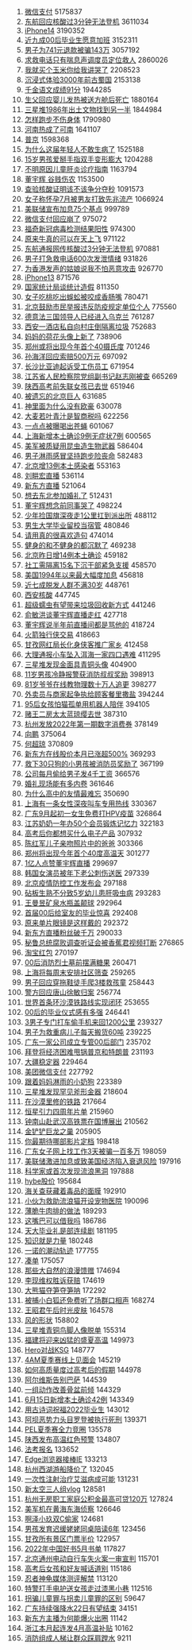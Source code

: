 1. [微信支付](https://s.weibo.com//weibo?q=%23%E5%BE%AE%E4%BF%A1%E6%94%AF%E4%BB%98%23&Refer=top) 5175837
2. [东航回应核酸过3分钟无法登机](https://s.weibo.com//weibo?q=%23%E4%B8%9C%E8%88%AA%E5%9B%9E%E5%BA%94%E6%A0%B8%E9%85%B8%E8%BF%873%E5%88%86%E9%92%9F%E6%97%A0%E6%B3%95%E7%99%BB%E6%9C%BA%23&Refer=top) 3611034
3. [iPhone14](https://s.weibo.com//weibo?q=iPhone14&Refer=top) 3190352
4. [近九成00后毕业生愿意加班](https://s.weibo.com//weibo?q=%23%E8%BF%91%E4%B9%9D%E6%88%9000%E5%90%8E%E6%AF%95%E4%B8%9A%E7%94%9F%E6%84%BF%E6%84%8F%E5%8A%A0%E7%8F%AD%23&Refer=top) 3152311
5. [男子为741元退款被骗143万](https://s.weibo.com//weibo?q=%23%E7%94%B7%E5%AD%90%E4%B8%BA741%E5%85%83%E9%80%80%E6%AC%BE%E8%A2%AB%E9%AA%97143%E4%B8%87%23&Refer=top) 3057192
6. [求救电话只有喘息声调度员定位救人](https://s.weibo.com//weibo?q=%23%E6%B1%82%E6%95%91%E7%94%B5%E8%AF%9D%E5%8F%AA%E6%9C%89%E5%96%98%E6%81%AF%E5%A3%B0%E8%B0%83%E5%BA%A6%E5%91%98%E5%AE%9A%E4%BD%8D%E6%95%91%E4%BA%BA%23&Refer=top) 2860026
7. [我就买个玉米你给我讲哭了](https://s.weibo.com//weibo?q=%23%E6%88%91%E5%B0%B1%E4%B9%B0%E4%B8%AA%E7%8E%89%E7%B1%B3%E4%BD%A0%E7%BB%99%E6%88%91%E8%AE%B2%E5%93%AD%E4%BA%86%23&Refer=top) 2208523
8. [沉浸式体验3000年前古蜀国](https://s.weibo.com//weibo?q=%23%E6%B2%89%E6%B5%B8%E5%BC%8F%E4%BD%93%E9%AA%8C3000%E5%B9%B4%E5%89%8D%E5%8F%A4%E8%9C%80%E5%9B%BD%23&Refer=top) 2153138
9. [千金语文成绩91分](https://s.weibo.com//weibo?q=%23%E5%8D%83%E9%87%91%E8%AF%AD%E6%96%87%E6%88%90%E7%BB%A991%E5%88%86%23&Refer=top) 1944285
10. [生父回应婴儿发热被送方舱后死亡](https://s.weibo.com//weibo?q=%23%E7%94%9F%E7%88%B6%E5%9B%9E%E5%BA%94%E5%A9%B4%E5%84%BF%E5%8F%91%E7%83%AD%E8%A2%AB%E9%80%81%E6%96%B9%E8%88%B1%E5%90%8E%E6%AD%BB%E4%BA%A1%23&Refer=top) 1880164
11. [三星堆1986年出土文物找到另一半](https://s.weibo.com//weibo?q=%23%E4%B8%89%E6%98%9F%E5%A0%861986%E5%B9%B4%E5%87%BA%E5%9C%9F%E6%96%87%E7%89%A9%E6%89%BE%E5%88%B0%E5%8F%A6%E4%B8%80%E5%8D%8A%23&Refer=top) 1844984
12. [怎样跑步不伤身体](https://s.weibo.com//weibo?q=%23%E6%80%8E%E6%A0%B7%E8%B7%91%E6%AD%A5%E4%B8%8D%E4%BC%A4%E8%BA%AB%E4%BD%93%23&Refer=top) 1790980
13. [河南热成了可南](https://s.weibo.com//weibo?q=%23%E6%B2%B3%E5%8D%97%E7%83%AD%E6%88%90%E4%BA%86%E5%8F%AF%E5%8D%97%23&Refer=top) 1641107
14. [普京](https://s.weibo.com//weibo?q=%E6%99%AE%E4%BA%AC&Refer=top) 1598368
15. [为什么这届年轻人不敢生病了](https://s.weibo.com//weibo?q=%23%E4%B8%BA%E4%BB%80%E4%B9%88%E8%BF%99%E5%B1%8A%E5%B9%B4%E8%BD%BB%E4%BA%BA%E4%B8%8D%E6%95%A2%E7%94%9F%E7%97%85%E4%BA%86%23&Refer=top) 1525188
16. [15岁男孩爱掰手指双手变形膨大](https://s.weibo.com//weibo?q=%2315%E5%B2%81%E7%94%B7%E5%AD%A9%E7%88%B1%E6%8E%B0%E6%89%8B%E6%8C%87%E5%8F%8C%E6%89%8B%E5%8F%98%E5%BD%A2%E8%86%A8%E5%A4%A7%23&Refer=top) 1204288
17. [不明原因儿童肝炎诊疗指南](https://s.weibo.com//weibo?q=%23%E4%B8%8D%E6%98%8E%E5%8E%9F%E5%9B%A0%E5%84%BF%E7%AB%A5%E8%82%9D%E7%82%8E%E8%AF%8A%E7%96%97%E6%8C%87%E5%8D%97%23&Refer=top) 1163794
18. [董宇辉 谷贱伤农](https://s.weibo.com//weibo?q=%E8%91%A3%E5%AE%87%E8%BE%89%20%E8%B0%B7%E8%B4%B1%E4%BC%A4%E5%86%9C&Refer=top) 1153500
19. [查验核酸证明该不该争分夺秒](https://s.weibo.com//weibo?q=%23%E6%9F%A5%E9%AA%8C%E6%A0%B8%E9%85%B8%E8%AF%81%E6%98%8E%E8%AF%A5%E4%B8%8D%E8%AF%A5%E4%BA%89%E5%88%86%E5%A4%BA%E7%A7%92%23&Refer=top) 1091573
20. [女子称怀孕7月被男友打致先兆流产](https://s.weibo.com//weibo?q=%23%E5%A5%B3%E5%AD%90%E7%A7%B0%E6%80%80%E5%AD%957%E6%9C%88%E8%A2%AB%E7%94%B7%E5%8F%8B%E6%89%93%E8%87%B4%E5%85%88%E5%85%86%E6%B5%81%E4%BA%A7%23&Refer=top) 1066924
21. [美联储宣布加息75个基点](https://s.weibo.com//weibo?q=%23%E7%BE%8E%E8%81%94%E5%82%A8%E5%AE%A3%E5%B8%83%E5%8A%A0%E6%81%AF75%E4%B8%AA%E5%9F%BA%E7%82%B9%23&Refer=top) 999789
22. [微信支付回应崩了](https://s.weibo.com//weibo?q=%23%E5%BE%AE%E4%BF%A1%E6%94%AF%E4%BB%98%E5%9B%9E%E5%BA%94%E5%B4%A9%E4%BA%86%23&Refer=top) 975072
23. [福奇新冠病毒检测结果阳性](https://s.weibo.com//weibo?q=%23%E7%A6%8F%E5%A5%87%E6%96%B0%E5%86%A0%E7%97%85%E6%AF%92%E6%A3%80%E6%B5%8B%E7%BB%93%E6%9E%9C%E9%98%B3%E6%80%A7%23&Refer=top) 974300
24. [原来牛真的可以在天上飞](https://s.weibo.com//weibo?q=%23%E5%8E%9F%E6%9D%A5%E7%89%9B%E7%9C%9F%E7%9A%84%E5%8F%AF%E4%BB%A5%E5%9C%A8%E5%A4%A9%E4%B8%8A%E9%A3%9E%23&Refer=top) 971122
25. [东航通报网传核酸过3分钟无法登机](https://s.weibo.com//weibo?q=%23%E4%B8%9C%E8%88%AA%E9%80%9A%E6%8A%A5%E7%BD%91%E4%BC%A0%E6%A0%B8%E9%85%B8%E8%BF%873%E5%88%86%E9%92%9F%E6%97%A0%E6%B3%95%E7%99%BB%E6%9C%BA%23&Refer=top) 970881
26. [男子打急救电话600次发泄情绪](https://s.weibo.com//weibo?q=%23%E7%94%B7%E5%AD%90%E6%89%93%E6%80%A5%E6%95%91%E7%94%B5%E8%AF%9D600%E6%AC%A1%E5%8F%91%E6%B3%84%E6%83%85%E7%BB%AA%23&Refer=top) 931826
27. [为香港发声的姑娘说我不怕恶意攻击](https://s.weibo.com//weibo?q=%23%E4%B8%BA%E9%A6%99%E6%B8%AF%E5%8F%91%E5%A3%B0%E7%9A%84%E5%A7%91%E5%A8%98%E8%AF%B4%E6%88%91%E4%B8%8D%E6%80%95%E6%81%B6%E6%84%8F%E6%94%BB%E5%87%BB%23&Refer=top) 926770
28. [iPhone13](https://s.weibo.com//weibo?q=%23iPhone13%23&Refer=top) 871576
29. [国家统计局谈统计造假](https://s.weibo.com//weibo?q=%23%E5%9B%BD%E5%AE%B6%E7%BB%9F%E8%AE%A1%E5%B1%80%E8%B0%88%E7%BB%9F%E8%AE%A1%E9%80%A0%E5%81%87%23&Refer=top) 811350
30. [女子吃桃吃出蜈蚣被咬成香肠嘴](https://s.weibo.com//weibo?q=%23%E5%A5%B3%E5%AD%90%E5%90%83%E6%A1%83%E5%90%83%E5%87%BA%E8%9C%88%E8%9A%A3%E8%A2%AB%E5%92%AC%E6%88%90%E9%A6%99%E8%82%A0%E5%98%B4%23&Refer=top) 780471
31. [北京鼓励市民举报违反防疫规定单位个人](https://s.weibo.com//weibo?q=%23%E5%8C%97%E4%BA%AC%E9%BC%93%E5%8A%B1%E5%B8%82%E6%B0%91%E4%B8%BE%E6%8A%A5%E8%BF%9D%E5%8F%8D%E9%98%B2%E7%96%AB%E8%A7%84%E5%AE%9A%E5%8D%95%E4%BD%8D%E4%B8%AA%E4%BA%BA%23&Refer=top) 775560
32. [德意法三国领导人已经进入乌克兰](https://s.weibo.com//weibo?q=%23%E5%BE%B7%E6%84%8F%E6%B3%95%E4%B8%89%E5%9B%BD%E9%A2%86%E5%AF%BC%E4%BA%BA%E5%B7%B2%E7%BB%8F%E8%BF%9B%E5%85%A5%E4%B9%8C%E5%85%8B%E5%85%B0%23&Refer=top) 761287
33. [西安一酒店私自向村庄倒隔离垃圾](https://s.weibo.com//weibo?q=%23%E8%A5%BF%E5%AE%89%E4%B8%80%E9%85%92%E5%BA%97%E7%A7%81%E8%87%AA%E5%90%91%E6%9D%91%E5%BA%84%E5%80%92%E9%9A%94%E7%A6%BB%E5%9E%83%E5%9C%BE%23&Refer=top) 752683
34. [妈妈的荷花头像上新了](https://s.weibo.com//weibo?q=%23%E5%A6%88%E5%A6%88%E7%9A%84%E8%8D%B7%E8%8A%B1%E5%A4%B4%E5%83%8F%E4%B8%8A%E6%96%B0%E4%BA%86%23&Refer=top) 738906
35. [郑州或将出现今年首个40摄氏度](https://s.weibo.com//weibo?q=%23%E9%83%91%E5%B7%9E%E6%88%96%E5%B0%86%E5%87%BA%E7%8E%B0%E4%BB%8A%E5%B9%B4%E9%A6%96%E4%B8%AA40%E6%91%84%E6%B0%8F%E5%BA%A6%23&Refer=top) 701246
36. [孙海洋回应索赔500万元](https://s.weibo.com//weibo?q=%23%E5%AD%99%E6%B5%B7%E6%B4%8B%E5%9B%9E%E5%BA%94%E7%B4%A2%E8%B5%94500%E4%B8%87%E5%85%83%23&Refer=top) 697092
37. [长沙比亚迪起诉受工伤员工](https://s.weibo.com//weibo?q=%23%E9%95%BF%E6%B2%99%E6%AF%94%E4%BA%9A%E8%BF%AA%E8%B5%B7%E8%AF%89%E5%8F%97%E5%B7%A5%E4%BC%A4%E5%91%98%E5%B7%A5%23&Refer=top) 671954
38. [江苏省人民检察院党组副书记赵志刚被查](https://s.weibo.com//weibo?q=%23%E6%B1%9F%E8%8B%8F%E7%9C%81%E4%BA%BA%E6%B0%91%E6%A3%80%E5%AF%9F%E9%99%A2%E5%85%9A%E7%BB%84%E5%89%AF%E4%B9%A6%E8%AE%B0%E8%B5%B5%E5%BF%97%E5%88%9A%E8%A2%AB%E6%9F%A5%23&Refer=top) 665269
39. [陕西高考前失联女孩已去世](https://s.weibo.com//weibo?q=%23%E9%99%95%E8%A5%BF%E9%AB%98%E8%80%83%E5%89%8D%E5%A4%B1%E8%81%94%E5%A5%B3%E5%AD%A9%E5%B7%B2%E5%8E%BB%E4%B8%96%23&Refer=top) 651946
40. [被遗忘的北京巨人](https://s.weibo.com//weibo?q=%23%E8%A2%AB%E9%81%97%E5%BF%98%E7%9A%84%E5%8C%97%E4%BA%AC%E5%B7%A8%E4%BA%BA%23&Refer=top) 631685
41. [神里面为什么没有欧豪](https://s.weibo.com//weibo?q=%23%E7%A5%9E%E9%87%8C%E9%9D%A2%E4%B8%BA%E4%BB%80%E4%B9%88%E6%B2%A1%E6%9C%89%E6%AC%A7%E8%B1%AA%23&Refer=top) 630078
42. [大麦若叶青汁是智商税吗](https://s.weibo.com//weibo?q=%23%E5%A4%A7%E9%BA%A6%E8%8B%A5%E5%8F%B6%E9%9D%92%E6%B1%81%E6%98%AF%E6%99%BA%E5%95%86%E7%A8%8E%E5%90%97%23&Refer=top) 622256
43. [一点点被曝喝出苍蝇](https://s.weibo.com//weibo?q=%23%E4%B8%80%E7%82%B9%E7%82%B9%E8%A2%AB%E6%9B%9D%E5%96%9D%E5%87%BA%E8%8B%8D%E8%9D%87%23&Refer=top) 601067
44. [上海新增本土确诊9例无症状7例](https://s.weibo.com//weibo?q=%23%E4%B8%8A%E6%B5%B7%E6%96%B0%E5%A2%9E%E6%9C%AC%E5%9C%9F%E7%A1%AE%E8%AF%8A9%E4%BE%8B%E6%97%A0%E7%97%87%E7%8A%B67%E4%BE%8B%23&Refer=top) 600565
45. [美军被质疑用昆虫造生物武器](https://s.weibo.com//weibo?q=%23%E7%BE%8E%E5%86%9B%E8%A2%AB%E8%B4%A8%E7%96%91%E7%94%A8%E6%98%86%E8%99%AB%E9%80%A0%E7%94%9F%E7%89%A9%E6%AD%A6%E5%99%A8%23&Refer=top) 586404
46. [男子淋雨感冒坚持跑步险丧命](https://s.weibo.com//weibo?q=%23%E7%94%B7%E5%AD%90%E6%B7%8B%E9%9B%A8%E6%84%9F%E5%86%92%E5%9D%9A%E6%8C%81%E8%B7%91%E6%AD%A5%E9%99%A9%E4%B8%A7%E5%91%BD%23&Refer=top) 582483
47. [北京增13例本土感染者](https://s.weibo.com//weibo?q=%23%E5%8C%97%E4%BA%AC%E5%A2%9E13%E4%BE%8B%E6%9C%AC%E5%9C%9F%E6%84%9F%E6%9F%93%E8%80%85%23&Refer=top) 553163
48. [刘畊宏直播](https://s.weibo.com//weibo?q=%E5%88%98%E7%95%8A%E5%AE%8F%E7%9B%B4%E6%92%AD&Refer=top) 536114
49. [新东方直播](https://s.weibo.com//weibo?q=%E6%96%B0%E4%B8%9C%E6%96%B9%E7%9B%B4%E6%92%AD&Refer=top) 521064
50. [想去东北参加婚礼了](https://s.weibo.com//weibo?q=%23%E6%83%B3%E5%8E%BB%E4%B8%9C%E5%8C%97%E5%8F%82%E5%8A%A0%E5%A9%9A%E7%A4%BC%E4%BA%86%23&Refer=top) 512431
51. [董宇辉想念前同事哭了](https://s.weibo.com//weibo?q=%23%E8%91%A3%E5%AE%87%E8%BE%89%E6%83%B3%E5%BF%B5%E5%89%8D%E5%90%8C%E4%BA%8B%E5%93%AD%E4%BA%86%23&Refer=top) 498224
52. [少年捡国旗深夜走1公里扛到派出所](https://s.weibo.com//weibo?q=%23%E5%B0%91%E5%B9%B4%E6%8D%A1%E5%9B%BD%E6%97%97%E6%B7%B1%E5%A4%9C%E8%B5%B01%E5%85%AC%E9%87%8C%E6%89%9B%E5%88%B0%E6%B4%BE%E5%87%BA%E6%89%80%23&Refer=top) 488112
53. [男生大学毕业留校当宿管](https://s.weibo.com//weibo?q=%23%E7%94%B7%E7%94%9F%E5%A4%A7%E5%AD%A6%E6%AF%95%E4%B8%9A%E7%95%99%E6%A0%A1%E5%BD%93%E5%AE%BF%E7%AE%A1%23&Refer=top) 480846
54. [请用真的很喜欢造句](https://s.weibo.com//weibo?q=%23%E8%AF%B7%E7%94%A8%E7%9C%9F%E7%9A%84%E5%BE%88%E5%96%9C%E6%AC%A2%E9%80%A0%E5%8F%A5%23&Refer=top) 474014
55. [健身的和不健身的都沉默了](https://s.weibo.com//weibo?q=%23%E5%81%A5%E8%BA%AB%E7%9A%84%E5%92%8C%E4%B8%8D%E5%81%A5%E8%BA%AB%E7%9A%84%E9%83%BD%E6%B2%89%E9%BB%98%E4%BA%86%23&Refer=top) 469238
56. [北京昨日增14例本土确诊](https://s.weibo.com//weibo?q=%23%E5%8C%97%E4%BA%AC%E6%98%A8%E6%97%A5%E5%A2%9E14%E4%BE%8B%E6%9C%AC%E5%9C%9F%E7%A1%AE%E8%AF%8A%23&Refer=top) 459182
57. [社工需隔离15名下沉干部紧急支援](https://s.weibo.com//weibo?q=%23%E7%A4%BE%E5%B7%A5%E9%9C%80%E9%9A%94%E7%A6%BB15%E5%90%8D%E4%B8%8B%E6%B2%89%E5%B9%B2%E9%83%A8%E7%B4%A7%E6%80%A5%E6%94%AF%E6%8F%B4%23&Refer=top) 458570
58. [美国1994年以来最大幅度加息](https://s.weibo.com//weibo?q=%23%E7%BE%8E%E5%9B%BD1994%E5%B9%B4%E4%BB%A5%E6%9D%A5%E6%9C%80%E5%A4%A7%E5%B9%85%E5%BA%A6%E5%8A%A0%E6%81%AF%23&Refer=top) 456818
59. [近七成脱发人群不满30岁](https://s.weibo.com//weibo?q=%23%E8%BF%91%E4%B8%83%E6%88%90%E8%84%B1%E5%8F%91%E4%BA%BA%E7%BE%A4%E4%B8%8D%E6%BB%A130%E5%B2%81%23&Refer=top) 448761
60. [西安核酸](https://s.weibo.com//weibo?q=%E8%A5%BF%E5%AE%89%E6%A0%B8%E9%85%B8&Refer=top) 447745
61. [超级蠕虫有望带来垃圾回收新方式](https://s.weibo.com//weibo?q=%23%E8%B6%85%E7%BA%A7%E8%A0%95%E8%99%AB%E6%9C%89%E6%9C%9B%E5%B8%A6%E6%9D%A5%E5%9E%83%E5%9C%BE%E5%9B%9E%E6%94%B6%E6%96%B0%E6%96%B9%E5%BC%8F%23&Refer=top) 441246
62. [俞敏洪谈董宇辉直播走红](https://s.weibo.com//weibo?q=%23%E4%BF%9E%E6%95%8F%E6%B4%AA%E8%B0%88%E8%91%A3%E5%AE%87%E8%BE%89%E7%9B%B4%E6%92%AD%E8%B5%B0%E7%BA%A2%23&Refer=top) 427718
63. [董宇辉说半年前直播间都是骂他的](https://s.weibo.com//weibo?q=%23%E8%91%A3%E5%AE%87%E8%BE%89%E8%AF%B4%E5%8D%8A%E5%B9%B4%E5%89%8D%E7%9B%B4%E6%92%AD%E9%97%B4%E9%83%BD%E6%98%AF%E9%AA%82%E4%BB%96%E7%9A%84%23&Refer=top) 418724
64. [火箭独行侠交易](https://s.weibo.com//weibo?q=%23%E7%81%AB%E7%AE%AD%E7%8B%AC%E8%A1%8C%E4%BE%A0%E4%BA%A4%E6%98%93%23&Refer=top) 418663
65. [甘孜网红局长化身侠客推广家乡](https://s.weibo.com//weibo?q=%23%E7%94%98%E5%AD%9C%E7%BD%91%E7%BA%A2%E5%B1%80%E9%95%BF%E5%8C%96%E8%BA%AB%E4%BE%A0%E5%AE%A2%E6%8E%A8%E5%B9%BF%E5%AE%B6%E4%B9%A1%23&Refer=top) 412458
66. [大理通报小车坠入洱海一家四口遇难](https://s.weibo.com//weibo?q=%23%E5%A4%A7%E7%90%86%E9%80%9A%E6%8A%A5%E5%B0%8F%E8%BD%A6%E5%9D%A0%E5%85%A5%E6%B4%B1%E6%B5%B7%E4%B8%80%E5%AE%B6%E5%9B%9B%E5%8F%A3%E9%81%87%E9%9A%BE%23&Refer=top) 411295
67. [三星堆发现金面具青铜头像](https://s.weibo.com//weibo?q=%23%E4%B8%89%E6%98%9F%E5%A0%86%E5%8F%91%E7%8E%B0%E9%87%91%E9%9D%A2%E5%85%B7%E9%9D%92%E9%93%9C%E5%A4%B4%E5%83%8F%23&Refer=top) 404900
68. [11岁男孩冷静报警获消防叔叔奖励](https://s.weibo.com//weibo?q=%2311%E5%B2%81%E7%94%B7%E5%AD%A9%E5%86%B7%E9%9D%99%E6%8A%A5%E8%AD%A6%E8%8E%B7%E6%B6%88%E9%98%B2%E5%8F%94%E5%8F%94%E5%A5%96%E5%8A%B1%23&Refer=top) 398913
69. [81岁爷爷在线教物理数十万人追更](https://s.weibo.com//weibo?q=%2381%E5%B2%81%E7%88%B7%E7%88%B7%E5%9C%A8%E7%BA%BF%E6%95%99%E7%89%A9%E7%90%86%E6%95%B0%E5%8D%81%E4%B8%87%E4%BA%BA%E8%BF%BD%E6%9B%B4%23&Refer=top) 398277
70. [外卖员与商家起争执给顾客餐里撒盐](https://s.weibo.com//weibo?q=%23%E5%A4%96%E5%8D%96%E5%91%98%E4%B8%8E%E5%95%86%E5%AE%B6%E8%B5%B7%E4%BA%89%E6%89%A7%E7%BB%99%E9%A1%BE%E5%AE%A2%E9%A4%90%E9%87%8C%E6%92%92%E7%9B%90%23&Refer=top) 394244
71. [95后女孩怕猫孤单用机器人陪伴](https://s.weibo.com//weibo?q=%2395%E5%90%8E%E5%A5%B3%E5%AD%A9%E6%80%95%E7%8C%AB%E5%AD%A4%E5%8D%95%E7%94%A8%E6%9C%BA%E5%99%A8%E4%BA%BA%E9%99%AA%E4%BC%B4%23&Refer=top) 394105
72. [赌王二房太太蓝琼缨去世](https://s.weibo.com//weibo?q=%23%E8%B5%8C%E7%8E%8B%E4%BA%8C%E6%88%BF%E5%A4%AA%E5%A4%AA%E8%93%9D%E7%90%BC%E7%BC%A8%E5%8E%BB%E4%B8%96%23&Refer=top) 387310
73. [杭州发放2022年第一期数字消费券](https://s.weibo.com//weibo?q=%23%E6%9D%AD%E5%B7%9E%E5%8F%91%E6%94%BE2022%E5%B9%B4%E7%AC%AC%E4%B8%80%E6%9C%9F%E6%95%B0%E5%AD%97%E6%B6%88%E8%B4%B9%E5%88%B8%23&Refer=top) 378149
74. [向鹏](https://s.weibo.com//weibo?q=%E5%90%91%E9%B9%8F&Refer=top) 375064
75. [何超琼](https://s.weibo.com//weibo?q=%23%E4%BD%95%E8%B6%85%E7%90%BC%23&Refer=top) 370809
76. [新东方在线股价本月已涨超500%](https://s.weibo.com//weibo?q=%23%E6%96%B0%E4%B8%9C%E6%96%B9%E5%9C%A8%E7%BA%BF%E8%82%A1%E4%BB%B7%E6%9C%AC%E6%9C%88%E5%B7%B2%E6%B6%A8%E8%B6%85500%25%23&Refer=top) 369293
77. [救下30只狗的小男孩被消防员奖励了](https://s.weibo.com//weibo?q=%23%E6%95%91%E4%B8%8B30%E5%8F%AA%E7%8B%97%E7%9A%84%E5%B0%8F%E7%94%B7%E5%AD%A9%E8%A2%AB%E6%B6%88%E9%98%B2%E5%91%98%E5%A5%96%E5%8A%B1%E4%BA%86%23&Refer=top) 367199
78. [公司每月偷给男子发4千工资](https://s.weibo.com//weibo?q=%23%E5%85%AC%E5%8F%B8%E6%AF%8F%E6%9C%88%E5%81%B7%E7%BB%99%E7%94%B7%E5%AD%90%E5%8F%914%E5%8D%83%E5%B7%A5%E8%B5%84%23&Refer=top) 366576
79. [婚礼现场能有多内卷](https://s.weibo.com//weibo?q=%23%E5%A9%9A%E7%A4%BC%E7%8E%B0%E5%9C%BA%E8%83%BD%E6%9C%89%E5%A4%9A%E5%86%85%E5%8D%B7%23&Refer=top) 361646
80. [为什么高中的友情最难忘](https://s.weibo.com//weibo?q=%23%E4%B8%BA%E4%BB%80%E4%B9%88%E9%AB%98%E4%B8%AD%E7%9A%84%E5%8F%8B%E6%83%85%E6%9C%80%E9%9A%BE%E5%BF%98%23&Refer=top) 350690
81. [上海有一条女性深夜叫车专用热线](https://s.weibo.com//weibo?q=%23%E4%B8%8A%E6%B5%B7%E6%9C%89%E4%B8%80%E6%9D%A1%E5%A5%B3%E6%80%A7%E6%B7%B1%E5%A4%9C%E5%8F%AB%E8%BD%A6%E4%B8%93%E7%94%A8%E7%83%AD%E7%BA%BF%23&Refer=top) 330367
82. [广东9月起初一女生免费打HPV疫苗](https://s.weibo.com//weibo?q=%23%E5%B9%BF%E4%B8%9C9%E6%9C%88%E8%B5%B7%E5%88%9D%E4%B8%80%E5%A5%B3%E7%94%9F%E5%85%8D%E8%B4%B9%E6%89%93HPV%E7%96%AB%E8%8B%97%23&Refer=top) 326864
83. [江苏奶奶一年办50个会员锻炼记忆力](https://s.weibo.com//weibo?q=%23%E6%B1%9F%E8%8B%8F%E5%A5%B6%E5%A5%B6%E4%B8%80%E5%B9%B4%E5%8A%9E50%E4%B8%AA%E4%BC%9A%E5%91%98%E9%94%BB%E7%82%BC%E8%AE%B0%E5%BF%86%E5%8A%9B%23&Refer=top) 322183
84. [高考后你都想买什么电子产品](https://s.weibo.com//weibo?q=%23%E9%AB%98%E8%80%83%E5%90%8E%E4%BD%A0%E9%83%BD%E6%83%B3%E4%B9%B0%E4%BB%80%E4%B9%88%E7%94%B5%E5%AD%90%E4%BA%A7%E5%93%81%23&Refer=top) 307932
85. [陈红军儿子亲吻照片中的爸爸](https://s.weibo.com//weibo?q=%23%E9%99%88%E7%BA%A2%E5%86%9B%E5%84%BF%E5%AD%90%E4%BA%B2%E5%90%BB%E7%85%A7%E7%89%87%E4%B8%AD%E7%9A%84%E7%88%B8%E7%88%B8%23&Refer=top) 303366
86. [郑州将出现今年首个40度高温天](https://s.weibo.com//weibo?q=%23%E9%83%91%E5%B7%9E%E5%B0%86%E5%87%BA%E7%8E%B0%E4%BB%8A%E5%B9%B4%E9%A6%96%E4%B8%AA40%E5%BA%A6%E9%AB%98%E6%B8%A9%E5%A4%A9%23&Refer=top) 301277
87. [1亿人点赞董宇辉直播](https://s.weibo.com//weibo?q=%231%E4%BA%BF%E4%BA%BA%E7%82%B9%E8%B5%9E%E8%91%A3%E5%AE%87%E8%BE%89%E7%9B%B4%E6%92%AD%23&Refer=top) 299697
88. [韩国女演员被年下老公刺伤送医](https://s.weibo.com//weibo?q=%23%E9%9F%A9%E5%9B%BD%E5%A5%B3%E6%BC%94%E5%91%98%E8%A2%AB%E5%B9%B4%E4%B8%8B%E8%80%81%E5%85%AC%E5%88%BA%E4%BC%A4%E9%80%81%E5%8C%BB%23&Refer=top) 297339
89. [北京疫情防控工作发布会](https://s.weibo.com//weibo?q=%23%E5%8C%97%E4%BA%AC%E7%96%AB%E6%83%85%E9%98%B2%E6%8E%A7%E5%B7%A5%E4%BD%9C%E5%8F%91%E5%B8%83%E4%BC%9A%23&Refer=top) 297188
90. [砧板生熟不分致5岁幼儿患肝吸虫病](https://s.weibo.com//weibo?q=%23%E7%A0%A7%E6%9D%BF%E7%94%9F%E7%86%9F%E4%B8%8D%E5%88%86%E8%87%B45%E5%B2%81%E5%B9%BC%E5%84%BF%E6%82%A3%E8%82%9D%E5%90%B8%E8%99%AB%E7%97%85%23&Refer=top) 293283
91. [王曼昱矿泉水瓶盖颠球](https://s.weibo.com//weibo?q=%23%E7%8E%8B%E6%9B%BC%E6%98%B1%E7%9F%BF%E6%B3%89%E6%B0%B4%E7%93%B6%E7%9B%96%E9%A2%A0%E7%90%83%23&Refer=top) 292964
92. [首届00后给室友的毕业惊喜](https://s.weibo.com//weibo?q=%23%E9%A6%96%E5%B1%8A00%E5%90%8E%E7%BB%99%E5%AE%A4%E5%8F%8B%E7%9A%84%E6%AF%95%E4%B8%9A%E6%83%8A%E5%96%9C%23&Refer=top) 292408
93. [原来单片眼镜是这样戴的](https://s.weibo.com//weibo?q=%23%E5%8E%9F%E6%9D%A5%E5%8D%95%E7%89%87%E7%9C%BC%E9%95%9C%E6%98%AF%E8%BF%99%E6%A0%B7%E6%88%B4%E7%9A%84%23&Refer=top) 292372
94. [新东方直播粉丝破千万](https://s.weibo.com//weibo?q=%23%E6%96%B0%E4%B8%9C%E6%96%B9%E7%9B%B4%E6%92%AD%E7%B2%89%E4%B8%9D%E7%A0%B4%E5%8D%83%E4%B8%87%23&Refer=top) 290033
95. [秘鲁总统腐败调查听证会被香蕉君视频打断](https://s.weibo.com//weibo?q=%23%E7%A7%98%E9%B2%81%E6%80%BB%E7%BB%9F%E8%85%90%E8%B4%A5%E8%B0%83%E6%9F%A5%E5%90%AC%E8%AF%81%E4%BC%9A%E8%A2%AB%E9%A6%99%E8%95%89%E5%90%9B%E8%A7%86%E9%A2%91%E6%89%93%E6%96%AD%23&Refer=top) 276865
96. [淘宝红包](https://s.weibo.com//weibo?q=%E6%B7%98%E5%AE%9D%E7%BA%A2%E5%8C%85&Refer=top) 270197
97. [00后消防烈士墓前摆满糖果](https://s.weibo.com//weibo?q=%2300%E5%90%8E%E6%B6%88%E9%98%B2%E7%83%88%E5%A3%AB%E5%A2%93%E5%89%8D%E6%91%86%E6%BB%A1%E7%B3%96%E6%9E%9C%23&Refer=top) 260471
98. [上海将每周末安排社区筛查](https://s.weibo.com//weibo?q=%23%E4%B8%8A%E6%B5%B7%E5%B0%86%E6%AF%8F%E5%91%A8%E6%9C%AB%E5%AE%89%E6%8E%92%E7%A4%BE%E5%8C%BA%E7%AD%9B%E6%9F%A5%23&Refer=top) 259265
99. [男子回应穿拖鞋徒手爬3楼救孩童](https://s.weibo.com//weibo?q=%23%E7%94%B7%E5%AD%90%E5%9B%9E%E5%BA%94%E7%A9%BF%E6%8B%96%E9%9E%8B%E5%BE%92%E6%89%8B%E7%88%AC3%E6%A5%BC%E6%95%91%E5%AD%A9%E7%AB%A5%23&Refer=top) 258443
100. [警方回应唐山徐敏归案](https://s.weibo.com//weibo?q=%23%E8%AD%A6%E6%96%B9%E5%9B%9E%E5%BA%94%E5%94%90%E5%B1%B1%E5%BE%90%E6%95%8F%E5%BD%92%E6%A1%88%23&Refer=top) 256774
101. [世界首条环沙漠铁路线实现闭环](https://s.weibo.com//weibo?q=%23%E4%B8%96%E7%95%8C%E9%A6%96%E6%9D%A1%E7%8E%AF%E6%B2%99%E6%BC%A0%E9%93%81%E8%B7%AF%E7%BA%BF%E5%AE%9E%E7%8E%B0%E9%97%AD%E7%8E%AF%23&Refer=top) 253655
102. [00后的毕业仪式感有多强](https://s.weibo.com//weibo?q=%2300%E5%90%8E%E7%9A%84%E6%AF%95%E4%B8%9A%E4%BB%AA%E5%BC%8F%E6%84%9F%E6%9C%89%E5%A4%9A%E5%BC%BA%23&Refer=top) 246441
103. [3男子专门打车偷手机来回1200公里](https://s.weibo.com//weibo?q=%233%E7%94%B7%E5%AD%90%E4%B8%93%E9%97%A8%E6%89%93%E8%BD%A6%E5%81%B7%E6%89%8B%E6%9C%BA%E6%9D%A5%E5%9B%9E1200%E5%85%AC%E9%87%8C%23&Refer=top) 239327
104. [男子为救重病儿子每天搬货60吨](https://s.weibo.com//weibo?q=%E7%94%B7%E5%AD%90%E4%B8%BA%E6%95%91%E9%87%8D%E7%97%85%E5%84%BF%E5%AD%90%E6%AF%8F%E5%A4%A9%E6%90%AC%E8%B4%A760%E5%90%A8&Refer=top) 239225
105. [广东一家公司成立专管00后部门](https://s.weibo.com//weibo?q=%23%E5%B9%BF%E4%B8%9C%E4%B8%80%E5%AE%B6%E5%85%AC%E5%8F%B8%E6%88%90%E7%AB%8B%E4%B8%93%E7%AE%A100%E5%90%8E%E9%83%A8%E9%97%A8%23&Refer=top) 235702
106. [拜登将经济困难甩锅普京和特朗普](https://s.weibo.com//weibo?q=%23%E6%8B%9C%E7%99%BB%E5%B0%86%E7%BB%8F%E6%B5%8E%E5%9B%B0%E9%9A%BE%E7%94%A9%E9%94%85%E6%99%AE%E4%BA%AC%E5%92%8C%E7%89%B9%E6%9C%97%E6%99%AE%23&Refer=top) 231193
107. [大疆稳定器](https://s.weibo.com//weibo?q=%E5%A4%A7%E7%96%86%E7%A8%B3%E5%AE%9A%E5%99%A8&Refer=top) 229464
108. [美团微信支付](https://s.weibo.com//weibo?q=%E7%BE%8E%E5%9B%A2%E5%BE%AE%E4%BF%A1%E6%94%AF%E4%BB%98&Refer=top) 227792
109. [跟着妈妈淋雨的小奶狗](https://s.weibo.com//weibo?q=%23%E8%B7%9F%E7%9D%80%E5%A6%88%E5%A6%88%E6%B7%8B%E9%9B%A8%E7%9A%84%E5%B0%8F%E5%A5%B6%E7%8B%97%23&Refer=top) 223389
110. [三星堆发现罕见斧形金器](https://s.weibo.com//weibo?q=%23%E4%B8%89%E6%98%9F%E5%A0%86%E5%8F%91%E7%8E%B0%E7%BD%95%E8%A7%81%E6%96%A7%E5%BD%A2%E9%87%91%E5%99%A8%23&Refer=top) 218604
111. [在沙漠里修的铁路](https://s.weibo.com//weibo?q=%23%E5%9C%A8%E6%B2%99%E6%BC%A0%E9%87%8C%E4%BF%AE%E7%9A%84%E9%93%81%E8%B7%AF%23&Refer=top) 217664
112. [恒星引力四周年片单](https://s.weibo.com//weibo?q=%E6%81%92%E6%98%9F%E5%BC%95%E5%8A%9B%E5%9B%9B%E5%91%A8%E5%B9%B4%E7%89%87%E5%8D%95&Refer=top) 215960
113. [钟南山赴武汉高铁票在国博展出](https://s.weibo.com//weibo?q=%23%E9%92%9F%E5%8D%97%E5%B1%B1%E8%B5%B4%E6%AD%A6%E6%B1%89%E9%AB%98%E9%93%81%E7%A5%A8%E5%9C%A8%E5%9B%BD%E5%8D%9A%E5%B1%95%E5%87%BA%23&Refer=top) 210562
114. [金铲铲巨龙之巢](https://s.weibo.com//weibo?q=%E9%87%91%E9%93%B2%E9%93%B2%E5%B7%A8%E9%BE%99%E4%B9%8B%E5%B7%A2&Refer=top) 205905
115. [你最期待哪部影片定档](https://s.weibo.com//weibo?q=%23%E4%BD%A0%E6%9C%80%E6%9C%9F%E5%BE%85%E5%93%AA%E9%83%A8%E5%BD%B1%E7%89%87%E5%AE%9A%E6%A1%A3%23&Refer=top) 198418
116. [广东女子网上找工作3天被骗一百多万](https://s.weibo.com//weibo?q=%23%E5%B9%BF%E4%B8%9C%E5%A5%B3%E5%AD%90%E7%BD%91%E4%B8%8A%E6%89%BE%E5%B7%A5%E4%BD%9C3%E5%A4%A9%E8%A2%AB%E9%AA%97%E4%B8%80%E7%99%BE%E5%A4%9A%E4%B8%87%23&Refer=top) 198059
117. [美联储激进加息或致美国经济陷入衰退风险](https://s.weibo.com//weibo?q=%23%E7%BE%8E%E8%81%94%E5%82%A8%E6%BF%80%E8%BF%9B%E5%8A%A0%E6%81%AF%E6%88%96%E8%87%B4%E7%BE%8E%E5%9B%BD%E7%BB%8F%E6%B5%8E%E9%99%B7%E5%85%A5%E8%A1%B0%E9%80%80%E9%A3%8E%E9%99%A9%23&Refer=top) 197916
118. [科学家或首次发现流浪黑洞](https://s.weibo.com//weibo?q=%23%E7%A7%91%E5%AD%A6%E5%AE%B6%E6%88%96%E9%A6%96%E6%AC%A1%E5%8F%91%E7%8E%B0%E6%B5%81%E6%B5%AA%E9%BB%91%E6%B4%9E%23&Refer=top) 197888
119. [hybe股价](https://s.weibo.com//weibo?q=%23hybe%E8%82%A1%E4%BB%B7%23&Refer=top) 195684
120. [海关查获藏着毒品的面膜](https://s.weibo.com//weibo?q=%23%E6%B5%B7%E5%85%B3%E6%9F%A5%E8%8E%B7%E8%97%8F%E7%9D%80%E6%AF%92%E5%93%81%E7%9A%84%E9%9D%A2%E8%86%9C%23&Refer=top) 192910
121. [小伙为救助流浪猫开设宠物医院](https://s.weibo.com//weibo?q=%23%E5%B0%8F%E4%BC%99%E4%B8%BA%E6%95%91%E5%8A%A9%E6%B5%81%E6%B5%AA%E7%8C%AB%E5%BC%80%E8%AE%BE%E5%AE%A0%E7%89%A9%E5%8C%BB%E9%99%A2%23&Refer=top) 190096
122. [薄脆牛肉排的做法](https://s.weibo.com//weibo?q=%23%E8%96%84%E8%84%86%E7%89%9B%E8%82%89%E6%8E%92%E7%9A%84%E5%81%9A%E6%B3%95%23&Refer=top) 189293
123. [这嘴巴可以借我吗](https://s.weibo.com//weibo?q=%23%E8%BF%99%E5%98%B4%E5%B7%B4%E5%8F%AF%E4%BB%A5%E5%80%9F%E6%88%91%E5%90%97%23&Refer=top) 186786
124. [天大毕业礼是部连续剧](https://s.weibo.com//weibo?q=%23%E5%A4%A9%E5%A4%A7%E6%AF%95%E4%B8%9A%E7%A4%BC%E6%98%AF%E9%83%A8%E8%BF%9E%E7%BB%AD%E5%89%A7%23&Refer=top) 181195
125. [知识就是力量](https://s.weibo.com//weibo?q=%23%E7%9F%A5%E8%AF%86%E5%B0%B1%E6%98%AF%E5%8A%9B%E9%87%8F%23&Refer=top) 180248
126. [一诺的潮动轨迹](https://s.weibo.com//weibo?q=%23%E4%B8%80%E8%AF%BA%E7%9A%84%E6%BD%AE%E5%8A%A8%E8%BD%A8%E8%BF%B9%23&Refer=top) 177755
127. [凑单](https://s.weibo.com//weibo?q=%E5%87%91%E5%8D%95&Refer=top) 175057
128. [那些大自然的浪漫馈赠](https://s.weibo.com//weibo?q=%23%E9%82%A3%E4%BA%9B%E5%A4%A7%E8%87%AA%E7%84%B6%E7%9A%84%E6%B5%AA%E6%BC%AB%E9%A6%88%E8%B5%A0%23&Refer=top) 174694
129. [李现维权胜诉获赔](https://s.weibo.com//weibo?q=%23%E6%9D%8E%E7%8E%B0%E7%BB%B4%E6%9D%83%E8%83%9C%E8%AF%89%E8%8E%B7%E8%B5%94%23&Refer=top) 174619
130. [大熊猫夺笋夺笋呐](https://s.weibo.com//weibo?q=%23%E5%A4%A7%E7%86%8A%E7%8C%AB%E5%A4%BA%E7%AC%8B%E5%A4%BA%E7%AC%8B%E5%91%90%23&Refer=top) 172292
131. [被捕小白狐还免费听了场群口相声](https://s.weibo.com//weibo?q=%23%E8%A2%AB%E6%8D%95%E5%B0%8F%E7%99%BD%E7%8B%90%E8%BF%98%E5%85%8D%E8%B4%B9%E5%90%AC%E4%BA%86%E5%9C%BA%E7%BE%A4%E5%8F%A3%E7%9B%B8%E5%A3%B0%23&Refer=top) 168274
132. [王昭君午后时光皮肤](https://s.weibo.com//weibo?q=%23%E7%8E%8B%E6%98%AD%E5%90%9B%E5%8D%88%E5%90%8E%E6%97%B6%E5%85%89%E7%9A%AE%E8%82%A4%23&Refer=top) 164578
133. [风的形状](https://s.weibo.com//weibo?q=%E9%A3%8E%E7%9A%84%E5%BD%A2%E7%8A%B6&Refer=top) 158802
134. [三星堆青铜鸟脚人像脱单](https://s.weibo.com//weibo?q=%23%E4%B8%89%E6%98%9F%E5%A0%86%E9%9D%92%E9%93%9C%E9%B8%9F%E8%84%9A%E4%BA%BA%E5%83%8F%E8%84%B1%E5%8D%95%23&Refer=top) 155314
135. [福建将迎来凶猛的盛夏高温](https://s.weibo.com//weibo?q=%23%E7%A6%8F%E5%BB%BA%E5%B0%86%E8%BF%8E%E6%9D%A5%E5%87%B6%E7%8C%9B%E7%9A%84%E7%9B%9B%E5%A4%8F%E9%AB%98%E6%B8%A9%23&Refer=top) 149973
136. [Hero对战KSG](https://s.weibo.com//weibo?q=%23Hero%E5%AF%B9%E6%88%98KSG%23&Refer=top) 148777
137. [4AM夏季赛线上见面会](https://s.weibo.com//weibo?q=%234AM%E5%A4%8F%E5%AD%A3%E8%B5%9B%E7%BA%BF%E4%B8%8A%E8%A7%81%E9%9D%A2%E4%BC%9A%23&Refer=top) 145219
138. [如何高质量度过高考后的假期](https://s.weibo.com//weibo?q=%23%E5%A6%82%E4%BD%95%E9%AB%98%E8%B4%A8%E9%87%8F%E5%BA%A6%E8%BF%87%E9%AB%98%E8%80%83%E5%90%8E%E7%9A%84%E5%81%87%E6%9C%9F%23&Refer=top) 144978
139. [阿尔维斯告别巴萨](https://s.weibo.com//weibo?q=%23%E9%98%BF%E5%B0%94%E7%BB%B4%E6%96%AF%E5%91%8A%E5%88%AB%E5%B7%B4%E8%90%A8%23&Refer=top) 144539
140. [一组动作改善骨盆前倾](https://s.weibo.com//weibo?q=%23%E4%B8%80%E7%BB%84%E5%8A%A8%E4%BD%9C%E6%94%B9%E5%96%84%E9%AA%A8%E7%9B%86%E5%89%8D%E5%80%BE%23&Refer=top) 144329
141. [6月15日新增本土确诊42例](https://s.weibo.com//weibo?q=%236%E6%9C%8815%E6%97%A5%E6%96%B0%E5%A2%9E%E6%9C%AC%E5%9C%9F%E7%A1%AE%E8%AF%8A42%E4%BE%8B%23&Refer=top) 143349
142. [用古诗词祝福2022毕业生](https://s.weibo.com//weibo?q=%23%E7%94%A8%E5%8F%A4%E8%AF%97%E8%AF%8D%E7%A5%9D%E7%A6%8F2022%E6%AF%95%E4%B8%9A%E7%94%9F%23&Refer=top) 143012
143. [阿坝恶势力头目罗登被执行死刑](https://s.weibo.com//weibo?q=%23%E9%98%BF%E5%9D%9D%E6%81%B6%E5%8A%BF%E5%8A%9B%E5%A4%B4%E7%9B%AE%E7%BD%97%E7%99%BB%E8%A2%AB%E6%89%A7%E8%A1%8C%E6%AD%BB%E5%88%91%23&Refer=top) 139371
144. [PEL夏季赛全力竞圈](https://s.weibo.com//weibo?q=%23PEL%E5%A4%8F%E5%AD%A3%E8%B5%9B%E5%85%A8%E5%8A%9B%E7%AB%9E%E5%9C%88%23&Refer=top) 135578
145. [陕西发布高温红色预警](https://s.weibo.com//weibo?q=%23%E9%99%95%E8%A5%BF%E5%8F%91%E5%B8%83%E9%AB%98%E6%B8%A9%E7%BA%A2%E8%89%B2%E9%A2%84%E8%AD%A6%23&Refer=top) 134807
146. [法考报名](https://s.weibo.com//weibo?q=%E6%B3%95%E8%80%83%E6%8A%A5%E5%90%8D&Refer=top) 133652
147. [Edge浏览器接棒IE](https://s.weibo.com//weibo?q=%23Edge%E6%B5%8F%E8%A7%88%E5%99%A8%E6%8E%A5%E6%A3%92IE%23&Refer=top) 133213
148. [杭州西湖游船降价了](https://s.weibo.com//weibo?q=%23%E6%9D%AD%E5%B7%9E%E8%A5%BF%E6%B9%96%E6%B8%B8%E8%88%B9%E9%99%8D%E4%BB%B7%E4%BA%86%23&Refer=top) 132045
149. [一次性注射治疗艾滋病成可能](https://s.weibo.com//weibo?q=%23%E4%B8%80%E6%AC%A1%E6%80%A7%E6%B3%A8%E5%B0%84%E6%B2%BB%E7%96%97%E8%89%BE%E6%BB%8B%E7%97%85%E6%88%90%E5%8F%AF%E8%83%BD%23&Refer=top) 131231
150. [新太空三人组vlog](https://s.weibo.com//weibo?q=%23%E6%96%B0%E5%A4%AA%E7%A9%BA%E4%B8%89%E4%BA%BA%E7%BB%84vlog%23&Refer=top) 128581
151. [杭州无房职工家庭公积金最高可贷120万](https://s.weibo.com//weibo?q=%23%E6%9D%AD%E5%B7%9E%E6%97%A0%E6%88%BF%E8%81%8C%E5%B7%A5%E5%AE%B6%E5%BA%AD%E5%85%AC%E7%A7%AF%E9%87%91%E6%9C%80%E9%AB%98%E5%8F%AF%E8%B4%B7120%E4%B8%87%23&Refer=top) 127824
152. [美军机在黄海东海侦察](https://s.weibo.com//weibo?q=%23%E7%BE%8E%E5%86%9B%E6%9C%BA%E5%9C%A8%E9%BB%84%E6%B5%B7%E4%B8%9C%E6%B5%B7%E4%BE%A6%E5%AF%9F%23&Refer=top) 126646
153. [啊泽小玖双C偷家](https://s.weibo.com//weibo?q=%23%E5%95%8A%E6%B3%BD%E5%B0%8F%E7%8E%96%E5%8F%8CC%E5%81%B7%E5%AE%B6%23&Refer=top) 124681
154. [男孩发育迟缓姥姥同桌陪读6年](https://s.weibo.com//weibo?q=%23%E7%94%B7%E5%AD%A9%E5%8F%91%E8%82%B2%E8%BF%9F%E7%BC%93%E5%A7%A5%E5%A7%A5%E5%90%8C%E6%A1%8C%E9%99%AA%E8%AF%BB6%E5%B9%B4%23&Refer=top) 123456
155. [甘孜所有景区门票半价](https://s.weibo.com//weibo?q=%23%E7%94%98%E5%AD%9C%E6%89%80%E6%9C%89%E6%99%AF%E5%8C%BA%E9%97%A8%E7%A5%A8%E5%8D%8A%E4%BB%B7%23&Refer=top) 122957
156. [2022年中国好书5月书单](https://s.weibo.com//weibo?q=%232022%E5%B9%B4%E4%B8%AD%E5%9B%BD%E5%A5%BD%E4%B9%A65%E6%9C%88%E4%B9%A6%E5%8D%95%23&Refer=top) 117827
157. [北京通州电动自行车失火案一审宣判](https://s.weibo.com//weibo?q=%23%E5%8C%97%E4%BA%AC%E9%80%9A%E5%B7%9E%E7%94%B5%E5%8A%A8%E8%87%AA%E8%A1%8C%E8%BD%A6%E5%A4%B1%E7%81%AB%E6%A1%88%E4%B8%80%E5%AE%A1%E5%AE%A3%E5%88%A4%23&Refer=top) 115701
158. [高考后女孩和好友喊话道别](https://s.weibo.com//weibo?q=%23%E9%AB%98%E8%80%83%E5%90%8E%E5%A5%B3%E5%AD%A9%E5%92%8C%E5%A5%BD%E5%8F%8B%E5%96%8A%E8%AF%9D%E9%81%93%E5%88%AB%23&Refer=top) 115186
159. [忍者神龟媒体测评解禁](https://s.weibo.com//weibo?q=%23%E5%BF%8D%E8%80%85%E7%A5%9E%E9%BE%9F%E5%AA%92%E4%BD%93%E6%B5%8B%E8%AF%84%E8%A7%A3%E7%A6%81%23&Refer=top) 113120
160. [特警打手电护送女孩走过漆黑小巷](https://s.weibo.com//weibo?q=%23%E7%89%B9%E8%AD%A6%E6%89%93%E6%89%8B%E7%94%B5%E6%8A%A4%E9%80%81%E5%A5%B3%E5%AD%A9%E8%B5%B0%E8%BF%87%E6%BC%86%E9%BB%91%E5%B0%8F%E5%B7%B7%23&Refer=top) 112516
161. [拐骗儿童罪与拐卖儿童罪的区别](https://s.weibo.com//weibo?q=%23%E6%8B%90%E9%AA%97%E5%84%BF%E7%AB%A5%E7%BD%AA%E4%B8%8E%E6%8B%90%E5%8D%96%E5%84%BF%E7%AB%A5%E7%BD%AA%E7%9A%84%E5%8C%BA%E5%88%AB%23&Refer=top) 59647
162. [广东持续强降水22日有望结束](https://s.weibo.com//weibo?q=%23%E5%B9%BF%E4%B8%9C%E6%8C%81%E7%BB%AD%E5%BC%BA%E9%99%8D%E6%B0%B422%E6%97%A5%E6%9C%89%E6%9C%9B%E7%BB%93%E6%9D%9F%23&Refer=top) 34151
163. [新东方主播为何能爆火出圈](https://s.weibo.com//weibo?q=%23%E6%96%B0%E4%B8%9C%E6%96%B9%E4%B8%BB%E6%92%AD%E4%B8%BA%E4%BD%95%E8%83%BD%E7%88%86%E7%81%AB%E5%87%BA%E5%9C%88%23&Refer=top) 11142
164. [浙江本月起连发4月高温补贴](https://s.weibo.com//weibo?q=%23%E6%B5%99%E6%B1%9F%E6%9C%AC%E6%9C%88%E8%B5%B7%E8%BF%9E%E5%8F%914%E6%9C%88%E9%AB%98%E6%B8%A9%E8%A1%A5%E8%B4%B4%23&Refer=top) 10162
165. [消防组成人梯让群众踩肩蹚水](https://s.weibo.com//weibo?q=%23%E6%B6%88%E9%98%B2%E7%BB%84%E6%88%90%E4%BA%BA%E6%A2%AF%E8%AE%A9%E7%BE%A4%E4%BC%97%E8%B8%A9%E8%82%A9%E8%B9%9A%E6%B0%B4%23&Refer=top) 9211

